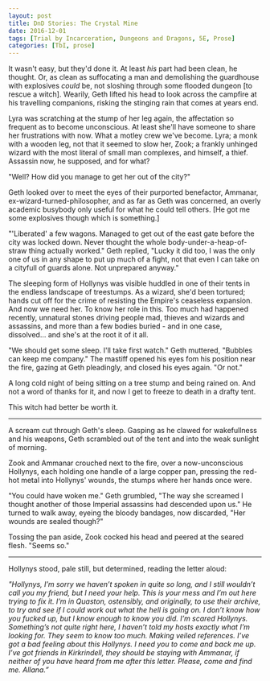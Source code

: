 ```yaml
---
layout: post
title: DnD Stories: The Crystal Mine
date: 2016-12-01
tags: [Trial by Incarceration, Dungeons and Dragons, 5E, Prose]
categories: [TbI, prose]
---
```


It wasn't easy, but they'd done it. At least _his_ part had been clean, he thought. Or, as clean as suffocating a man and demolishing the guardhouse with explosives _could_ be, not sloshing through some flooded dungeon [to rescue a witch]. Wearily, Geth lifted his head to look across the campfire at his travelling companions, risking the stinging rain that comes at years end.

Lyra was scratching at the stump of her leg again, the affectation so frequent as to become unconscious. At least she'll have someone to share her frustrations with now. What a motley crew we've become. Lyra; a monk with a wooden leg, not that it seemed to slow her, Zook; a frankly unhinged wizard with the most literal of small man complexes, and himself, a thief. Assassin now, he supposed, and for what?

"Well? How did you manage to get her out of the city?" 

Geth looked over to meet the eyes of their purported benefactor, Ammanar, ex-wizard-turned-philosopher, and as far as Geth was concerned, an overly academic busybody only useful for what he could tell others. [He got me some explosives though which is something.]

"'Liberated' a few wagons. Managed to get out of the east gate before the city was locked down. Never thought the whole body-under-a-heap-of-straw thing actually worked." Geth replied, "Lucky it did too, I was the only one of us in any shape to put up much of a fight, not that even I can take on a cityfull of guards alone. Not unprepared anyway."

The sleeping form of Hollynys was visible huddled in one of their tents in the endless landscape of treestumps. As a wizard, she'd been tortured; hands cut off for the crime of resisting the Empire's ceaseless expansion. And now we need her. To know her role in this. Too much had happened recently, unnatural stones driving people mad, thieves and wizards and assassins, and more than a few bodies buried - and in one case, dissolved... and she's at the root it of it all.

"We should get some sleep. I'll take first watch." Geth muttered, "Bubbles can keep me company." The mastiff opened his eyes fom his position near the fire, gazing at Geth pleadingly, and closed his eyes again. "Or not."

A long cold night of being sitting on a tree stump and being rained on. And not a word of thanks for it, and now I get to freeze to death in a drafty tent. 

This witch had better be worth it.

---

A scream cut through Geth's sleep. Gasping as he clawed for wakefullness and his weapons, Geth scrambled out of the tent and into the weak sunlight of morning. 

Zook and Ammanar crouched next to the fire, over a now-unconscious Hollynys, each holding one handle of a large copper pan, pressing the red-hot metal into Hollynys' wounds, the stumps where her hands once were. 

"You could have woken me." Geth grumbled, "The way she screamed I thought another of those Imperial assassins had descended upon us." He turned to walk away, eyeing the bloody bandages, now discarded, "Her wounds are sealed though?"

Tossing the pan aside, Zook cocked his head and peered at the seared flesh. "Seems so."

---

Hollynys stood, pale still, but determined, reading the letter aloud:

_"Hollynys, I’m sorry we haven’t spoken in quite so long, and I still wouldn’t call you my friend, but I need your help. This is your mess and I’m out here trying to fix it. I’m in Quaston, ostensibly, and originally, to use their archive, to try and see if I could work out what the hell is going on. I don’t know how you fucked up, but I know enough to know you did. I’m scared Hollynys. Something’s not quite right here, I haven’t told my hosts exactly what I’m looking for. They seem to know too much. Making veiled references. I’ve got a bad feeling about this Hollynys. I need you to come and back me up. I’ve got friends in Kirkrindell, they should be staying with Ammanar, if neither of you have heard from me after this letter. Please, come and find me. 
  Allana.”_



